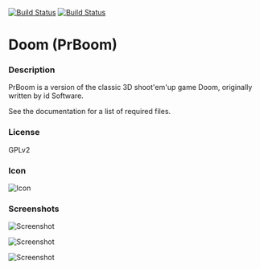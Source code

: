 [![Build Status](https://travis-ci.org/kodi-game/game.libretro.prboom.svg?branch=master)](https://travis-ci.org/kodi-game/game.libretro.prboom)
[![Build Status](https://ci.appveyor.com/api/projects/status/github/kodi-game/game.libretro.prboom?svg=true)](https://ci.appveyor.com/project/kodi-game/game-libretro-prboom)

# Doom (PrBoom)

### Description
PrBoom is a version of the classic 3D shoot'em'up game Doom, originally written by id Software.

See the documentation for a list of required files.

### License
GPLv2

### Icon

![Icon](game.libretro.prboom/resources/icon.png)

### Screenshots

![Screenshot](game.libretro.prboom/resources/screenshot-01.jpg)

![Screenshot](game.libretro.prboom/resources/screenshot-02.jpg)

![Screenshot](game.libretro.prboom/resources/screenshot-03.jpg)


